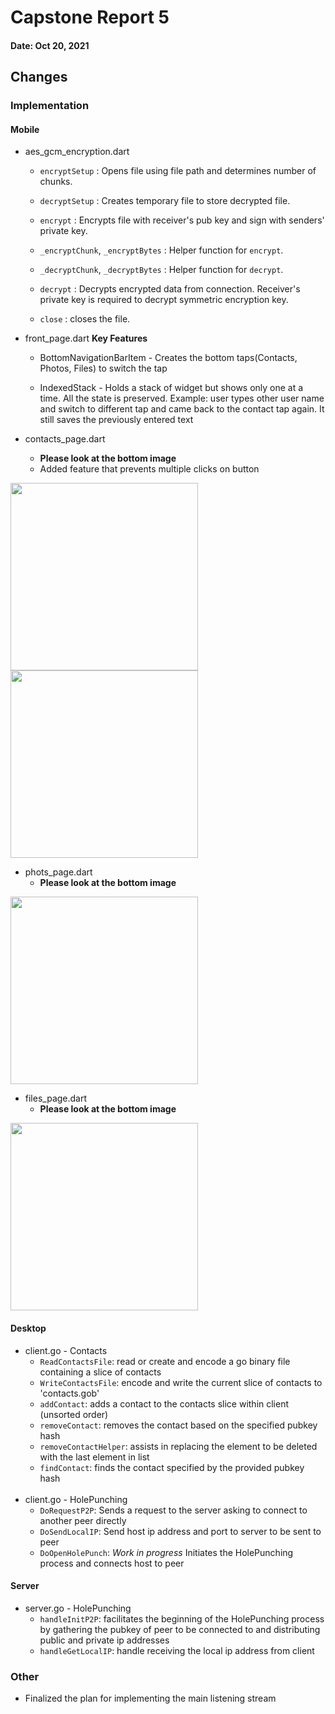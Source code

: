 # Capstone Report 5

#### Date: Oct 20, 2021


## Changes

### Implementation

#### **Mobile**

- aes_gcm_encryption.dart
    - `encryptSetup` : Opens file using file path and determines number of chunks.
    
    - `decryptSetup` : Creates temporary file to store decrypted file.

    - `encrypt` : Encrypts file with receiver's pub key and sign with senders' private key.

    - `_encryptChunk`, `_encryptBytes` : Helper function for `encrypt`.

    - `_decryptChunk`, `_decryptBytes` : Helper function for `decrypt`.
    
    - `decrypt` : Decrypts encrypted data from connection. Receiver's private key is required to decrypt symmetric encryption key.

    - `close` : closes the file.


- front_page.dart
    **Key Features**
    - BottomNavigationBarItem - Creates the bottom taps(Contacts, Photos, Files) to switch the tap

    - IndexedStack - Holds a stack of widget but shows only one at a time. All the state is preserved. Example: user types other user name and switch to different tap and came back to the contact tap again. It still saves the previously entered text

- contacts_page.dart
    - **Please look at the bottom image**
    - Added feature that prevents multiple clicks on button
<p>
  <img src="imgs/contacts_page.png" width="300"/>
  <img src="imgs/add_contacts.png" width="300"/>
</p>

- phots_page.dart
    - **Please look at the bottom image**
<p>
  <img src="imgs/photos_page.png" width="300"/>
</p>

- files_page.dart
    - **Please look at the bottom image**
<p>
  <img src="imgs/files_page.png" width="300"/>
</p>


#### **Desktop**

- client.go - Contacts
  - `ReadContactsFile`: read or create and encode a go binary file containing a slice of contacts
  - `WriteContactsFile`: encode and write the current slice of contacts to 'contacts.gob'
  - `addContact`: adds a contact to the contacts slice within client (unsorted order)
  - `removeContact`: removes the contact based on the specified pubkey hash
  - `removeContactHelper`: assists in replacing the element to be deleted with the last element in list
  - `findContact`:  finds the contact specified by the provided pubkey hash
<br><br>
- client.go - HolePunching
  - `DoRequestP2P`: Sends a request to the server asking to connect to another peer directly
  - `DoSendLocalIP`: Send host ip address and port to server to be sent to peer
  - `DoOpenHolePunch`: *Work in progress* Initiates the HolePunching process and connects host to peer

#### **Server**
- server.go - HolePunching
  - `handleInitP2P`: facilitates the beginning of the HolePunching process by gathering the pubkey of peer to be connected to and distributing public and private ip addresses
  - `handleGetLocalIP`: handle receiving the local ip address from client

### Other
- Finalized the plan for implementing the main listening stream